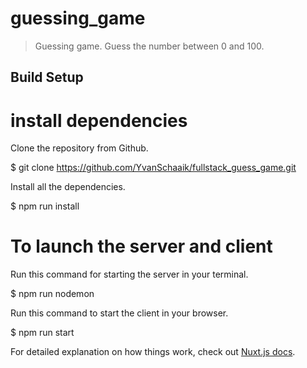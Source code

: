 # guessing_game

> Guessing game. Guess the number between 0 and 100.

## Build Setup

# install dependencies
Clone the repository from Github.

$ git clone https://github.com/YvanSchaaik/fullstack_guess_game.git

Install all the dependencies.

$ npm run install

# To launch the server and client
Run this command for starting the server in your terminal.

$ npm run nodemon

Run this command to start the client in your browser.

$ npm run start 

For detailed explanation on how things work, check out [Nuxt.js docs](https://nuxtjs.org).
